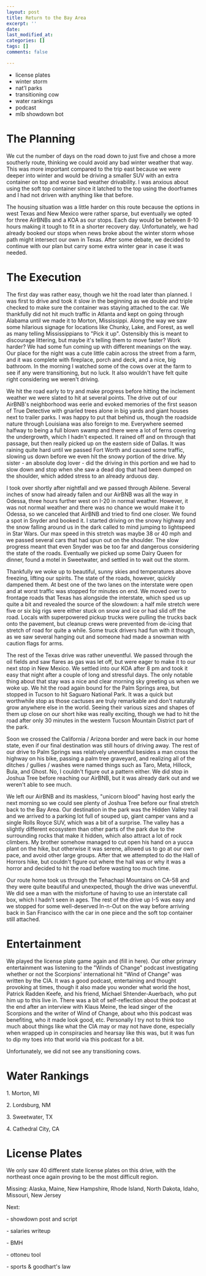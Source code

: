 ```yaml
---
layout: post
title: Return to the Bay Area
excerpt: ''
date: 
last_modified_at: 
categories: []
tags: []
comments: false

---
```

* license plates
* winter storm
* nat'l parks
* transitioning cow
* water rankings
* podcast
* mlb showdown bot

# The Planning

We cut the number of days on the road down to just five and chose a more southerly route, thinking we could avoid any bad winter weather that way. This was more important compared to the trip east because we were deeper into winter and would be driving a smaller SUV with an extra container on top and worse bad weather drivability. I was anxious about using the soft top container since it latched to the top using the doorframes and I had not driven with anything like that before.

The housing situation was a little harder on this route because the options in west Texas and New Mexico were rather sparse, but eventually we opted for three AirBNBs and a KOA as our stops. Each day would be between 8-10 hours making it tough to fit in a shorter recovery day. Unfortunately, we had already booked our stops when news broke about the winter storm whose path might intersect our own in Texas. After some debate, we decided to continue with our plan but carry some extra winter gear in case it was needed.

# The Execution

The first day was rather easy, though we hit the road later than planned. I was first to drive and took it slow in the beginning as we double and triple checked to make sure the container was staying attached to the car. We thankfully did not hit much traffic in Atlanta and kept on going through Alabama until we made it to Morton, Mississippi. Along the way we saw some hilarious signage for locations like Chunky, Lake, and Forest, as well as many telling Mississippians to "Pick it up". Ostensibly this is meant to discourage littering, but maybe it's telling them to move faster? Work harder? We had some fun coming up with different meanings on the way. Our place for the night was a cute little cabin across the street from a farm, and it was complete with fireplace, porch and deck, and a nice, big bathroom. In the morning I watched some of the cows over at the farm to see if any were transitioning, but no luck. It also wouldn't have felt quite right considering we weren't driving.

We hit the road early to try and make progress before hitting the inclement weather we were slated to hit at several points. The drive out of our AirBNB's neighborhood was eerie and evoked memories of the first season of True Detective with gnarled trees alone in big yards and giant houses next to trailer parks. I was happy to put that behind us, though the roadside nature through Louisiana was also foreign to me. Everywhere seemed halfway to being a full blown swamp and there were a lot of ferns covering the undergrowth, which I hadn't expected. It rained off and on through that passage, but then really picked up on the eastern side of Dallas. It was raining quite hard until we passed Fort Worth and caused some traffic, slowing us down before we even hit the snowy portion of the drive. My sister - an absolute dog lover - did the driving in this portion and we had to slow down and stop when she saw a dead dog that had been dumped on the shoulder, which added stress to an already arduous day.

I took over shortly after nightfall and we passed through Abilene. Several inches of snow had already fallen and our AirBNB was all the way in Odessa, three hours further west on I-20 in normal weather. However, it was not normal weather and there was no chance we would make it to Odessa, so we canceled that AirBNB and tried to find one closer. We found a spot in Snyder and booked it. I started driving on the snowy highway and the snow falling around us in the dark called to mind jumping to lightspeed in Star Wars. Our max speed in this stretch was maybe 38 or 40 mph and we passed several cars that had spun out on the shoulder. The slow progress meant that even Snyder was be too far and dangerous considering the state of the roads. Eventually we picked up some Dairy Queen for dinner, found a motel in Sweetwater, and settled in to wait out the storm.

Thankfully we woke up to beautiful, sunny skies and temperatures above freezing, lifting our spirits. The state of the roads, however, quickly dampened them. At best one of the two lanes on the interstate were open and at worst traffic was stopped for minutes on end. We moved over to frontage roads that Texas has alongside the interstate, which sped us up quite a bit and revealed the source of the slowdown: a half mile stretch were five or six big rigs were either stuck on snow and ice or had slid off the road. Locals with superpowered pickup trucks were pulling the trucks back onto the pavement, but cleanup crews were prevented from de-icing that stretch of road for quite a while. Some truck drivers had fun with it though, as we saw several hanging out and someone had made a snowman with caution flags for arms.

The rest of the Texas drive was rather uneventful. We passed through the oil fields and saw flares as gas was let off, but were eager to make it to our next stop in New Mexico. We settled into our KOA after 8 pm and took it easy that night after a couple of long and stressful days. The only notable thing about that stay was a nice and clear morning sky greeting us when we woke up. We hit the road again bound for the Palm Springs area, but stopped in Tucson to hit Saguaro National Park. It was a quick but worthwhile stop as those cactuses are truly remarkable and don't naturally grow anywhere else in the world. Seeing their various sizes and shapes of them up close on our short hike was really exciting, though we had to hit the road after only 30 minutes in the western Tucson Mountain District part of the park.

Soon we crossed the California / Arizona border and were back in our home state, even if our final destination was still hours of driving away. The rest of our drive to Palm Springs was relatively uneventful besides a man cross the highway on his bike, passing a palm tree graveyard, and realizing all of the ditches / gullies / washes were named things such as Taro, Meta, Hillock, Bula, and Ghost. No, I couldn't figure out a pattern either. We did stop in Joshua Tree before reaching our AirBNB, but it was already dark out and we weren't able to see much.

We left our AirBNB and its maskless, "unicorn blood" having host early the next morning so we could see plenty of Joshua Tree before our final stretch back to the Bay Area. Our destination in the park was the Hidden Valley trail and we arrived to a parking lot full of souped up, giant camper vans and a single Rolls Royce SUV, which was a bit of a surprise. The valley has a slightly different ecosystem than other parts of the park due to the surrounding rocks that make it hidden, which also attract a lot of rock climbers. My brother somehow managed to cut open his hand on a yucca plant on the hike, but otherwise it was serene, allowed us to go at our own pace, and avoid other large groups. After that we attempted to do the Hall of Horrors hike, but couldn't figure out where the hall was or why it was a horror and decided to hit the road before wasting too much time.

Our route home took us through the Tehachapi Mountains on CA-58 and they were quite beautiful and unexpected, though the drive was uneventful. We did see a man with the misfortune of having to use an interstate call box, which I hadn't seen in ages. The rest of the drive up I-5 was easy and we stopped for some well-deserved In-n-Out on the way before arriving back in San Francisco with the car in one piece and the soft top container still attached. 

# Entertainment

We played the license plate game again and (fill in here). Our other primary entertainment was listening to the "Winds of Change" podcast investigating whether or not the Scorpions' international hit "Wind of Change" was written by the CIA. It was a good podcast, entertaining and thought provoking at times, though it also made you wonder what world the host, Patrick Radden Keefe, and his friend, Michael Shtender-Auerbach, who put him up to this live in. There was a bit of self-reflection about the podcast at the end after an interview with Klaus Meine, the lead singer of the Scorpions and the writer of Wind of Change, about who this podcast was benefiting, who it made look good, etc. Personally I try not to think too much about things like what the CIA may or may not have done, especially when wrapped up in conspiracies and hearsay like this was, but it was fun to dip my toes into that world via this podcast for a bit.

Unfortunately, we did not see any transitioning cows.

# Water Rankings

1\. Morton, MI

2\. Lordsburg, NM

3\. Sweetwater, TX

4\. Cathedral City, CA

# License Plates

We only saw 40 different state license plates on this drive, with the northeast once again proving to be the most difficult region. 

Missing: Alaska, Maine, New Hampshire, Rhode Island, North Dakota, Idaho, Missouri, New Jersey

Next:

\- showdown post and script

\- salaries writeup

\- BMH

\- ottoneu tool

\- sports & goodhart's law